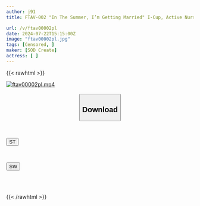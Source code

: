 ```yaml
---
author: j91
title: FTAV-002 "In The Summer, I’m Getting Married" I-Cup, Active Nurse, 22 Years Old, Kimitsu City, Chiba Prefecture, Unaffiliated With Any Production Company. A Naturally Busty Woman Living In The Countryside Appears As An Amateur For The Second Time On Soft On Demand. Yu Sasamoto (Pseudonym) "I Wonder If I Should Just Get Married Like This, Living An Ordinary Life… I Want To Enjoy Being A Woman More…" Her Fiance…

url: /v/ftav00002pl
date: 2024-07-22T15:15:00Z
image: "ftav00002pl.jpg"
tags: [Censored, ]
maker: [SOD Create]
actress: [ ]
---
```



{{< rawhtml >}}

<div class="video" data-videoid="mQwabGbd6ZIb4Y9">
    <a href="javascript:;">
        <img src="/v/ftav00002pl/ftav00002pl.jpg" width="WIDTH" height="HEIGHT" alt="ftav00002pl.mp4" loading="lazy">
    </a>
</div>

<script type="text/javascript" src="https://j91.asia/asset/on-demand-st.js"></script>

<br>
  <link rel="stylesheet" href="https://j91.asia/asset/bs5.css">
  
  <center>
  <button class="btn btn-primary" type="button" data-bs-toggle="collapse" data-bs-target=".multi-collapse" aria-expanded="false" aria-controls="multiCollapseExample1 multiCollapseExample2"><h2>Download</h2></button></center>
</p>
<div class="row">
  <div class="col">
    <div class="collapse multi-collapse" id="multiCollapseExample1">
      <div class="card card-body">
	      	      <br>
<div class="buttons">  
<p><a href="/v/ftav00002pl/st.html" target="_blank"><button class="btn-hover color-3"><i class="fa fa-download"></i> ST</button></a></p></div>
    </div>
  </div>
</div>
  <div class="col">
    <div class="collapse multi-collapse" id="multiCollapseExample2">
      <div class="card card-body">
	      <br>
<div class="buttons">
<p><a href="/v/ftav00002pl/sw.html" target="_blank"><button class="btn-hover color-2"><i class="fa fa-download"></i> SW</button></a></p></div>
<br><br>
      </div>
    </div>
  </div>
</div>

{{< /rawhtml >}}